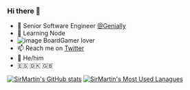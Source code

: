 ### Hi there 👋

- 🔭 Senior Software Engineer [@Genially](https://github.com/Genially/)
- 🌱 Learning Node
- ![image](https://user-images.githubusercontent.com/854646/188804378-dcaffab6-3269-4f36-99f6-b316bc33da80.png) BoardGamer lover
- 📫 Reach me on [Twitter](https://twitter.com/sirmartinpiribi)
- 🌈 He/him
- 🇪🇸 🇩🇰 🇬🇧

[![SirMartin's GitHub stats](https://github-readme-stats.vercel.app/api?username=SirMartin&count_private=true&show_icons=true&theme=dracula)](https://github.com/anuraghazra/github-readme-stats)
[![SirMartin's Most Used Lanagues](https://github-readme-stats.vercel.app/api/top-langs/?username=SirMartin&layout=compact&theme=dracula)](https://github.com/anuraghazra/github-readme-stats)

